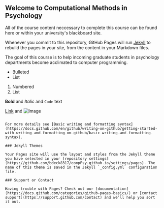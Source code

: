 ## Welcome to Computational Methods in Psychology

All of the course content neccessary to complete this course can be found here or within your university's blackboard site.

Whenever you commit to this repository, GitHub Pages will run [Jekyll](https://jekyllrb.com/) to rebuild the pages in your site, from the content in your Markdown files.


The goal of this course is to help incoming graduate students in psychology departments become acclimated to computer programming. 



- Bulleted
- List

1. Numbered
2. List

**Bold** and _Italic_ and `Code` text

[Link](url) and ![Image](src)
```

For more details see [Basic writing and formatting syntax](https://docs.github.com/en/github/writing-on-github/getting-started-with-writing-and-formatting-on-github/basic-writing-and-formatting-syntax).

### Jekyll Themes

Your Pages site will use the layout and styles from the Jekyll theme you have selected in your [repository settings](https://github.com/bdeck8317/compPsy.github.io/settings/pages). The name of this theme is saved in the Jekyll `_config.yml` configuration file.

### Support or Contact

Having trouble with Pages? Check out our [documentation](https://docs.github.com/categories/github-pages-basics/) or [contact support](https://support.github.com/contact) and we’ll help you sort it out.
